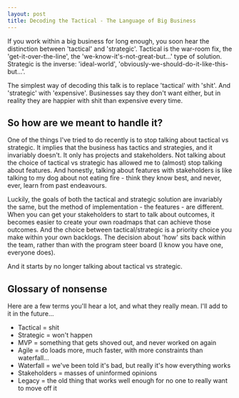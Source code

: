 ```yaml
---
layout: post
title: Decoding the Tactical - The Language of Big Business
---
```

If you work within a big business for long enough, you soon hear the distinction between 'tactical' and 'strategic'. Tactical is the war-room fix, the 'get-it-over-the-line', the 'we-know-it's-not-great-but...' type of solution. Strategic is the inverse: 'ideal-world', 'obviously-we-should-do-it-like-this-but...'.
<!--more-->

The simplest way of decoding this talk is to replace 'tactical' with 'shit'. And 'strategic' with 'expensive'. Businesses say they don't want either, but in reality they are happier with shit than expensive every time.

## So how are we meant to handle it?

One of the things I've tried to do recently is to stop talking about tactical vs strategic. It implies that the business has tactics and strategies, and it invariably doesn't. It only has projects and stakeholders. Not talking about the choice of tactical vs strategic has allowed me to (almost) stop talking about features. And honestly, talking about features with stakeholders is like talking to my dog about not eating fire -  think they know best, and never, ever, learn from past endeavours.

Luckily, the goals of both the tactical and strategic solution are invariably the same, but the method of implementation - the features - are different. When you can get your stakeholders to start to talk about outcomes, it becomes easier to create your own roadmaps that can achieve those outcomes. And the choice between tactical/strategic is a priority choice you make within your own backlogs. The decision about 'how' sits back within the team, rather than with the program steer board (I know you have one, everyone does).

And it starts by no longer talking about tactical vs strategic.

## Glossary of nonsense
Here are a few terms you'll hear a lot, and what they really mean. I'll add to it in the future...

* Tactical = shit
* Strategic = won't happen
* MVP = something that gets shoved out, and never worked on again
* Agile = do loads more, much faster, with more constraints than waterfall...
* Waterfall = we've been told it's bad, but really it's how everything works
* Stakeholders = masses of uninformed opinions
* Legacy = the old thing that works well enough for no one to really want to move off it
